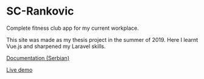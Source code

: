 # SC-Rankovic
Complete fitness club app for my current workplace.

This site was made as my thesis project in the summer of 2019.
Here I learnt Vue.js and sharpened my Laravel skills.

[Documentation (Serbian)](https://github.com/jovan-rankovic/SC-Rankovic/blob/master/public/files/dipl_php_lara_jovan_rankovic_145_14.pdf)

[Live demo](http://scrankovic.herokuapp.com/)
